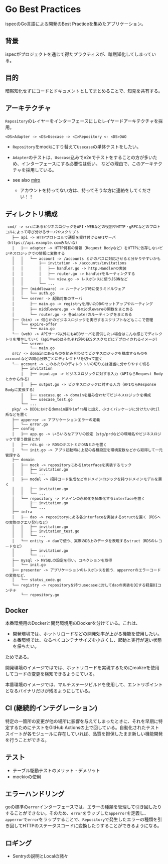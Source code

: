 # Go Best Practices

ispecのGo言語による開発のBest Practiceを集めたアプリケーション。

## 背景

ispecがプロジェクトを通じて得たプラクティスが、暗黙知化してしまっている。

## 目的
暗黙知化せずにコードとドキュメントとしてまとめることで、知見を共有する。

## アーキテクチャ

`Repository`のレイヤーをインターフェースにしたレイヤードアーキテクチャを採用。

```
<DS>Adapter -> <DS>Usecase -> <I>Repository <- <DS>DAO
```

- `Repository`をmockにすり替えて`Usecase`の単体テストをしたい。
- `Adapter`のテストは、`Usecase`込みでe2eでテストをすることの方が多いため、インターフェースにする必要性は低い。
などの理由で、このアーキテクチャを採用している。


- see also [miro](https://miro.com/app/board/o9J_koVCBzI=/A)
    - アカウントを持ってない方は、持ってそうな方に連絡をしてください！！

## ディレクトリ構成

```
 cmd/ -> srcにあるビジネスロジックをAPI・WEBなどの役割やHTTP・gRPCなどのプロトコルによって呼び分けるサーバやスクリプト
   ├── api -> HTTPプロトコルで通信を受け付けるAPIサーバ（https://api.example.comみたいな）
   │   ├── adapter -> HTTP特有の情報（Request Bodyなど）をHTTPに依存しないビジネスロジックでの情報に変換する
   │   │   └── account -> /accounts とかのパスに対応させると分かりやすいかも
   │   │       ├── invitation -> /accounts/invitations
   │   │       │   ├── handler.go -> http.Handlerの実装
   │   │       │   ├── router.go -> handlerをルーティングする
   │   │       │   └── view.go -> レスポンスに使うJSONなど
   │   │       └── ...
   │   ├── (middleware) -> ルーティング時に使うミドルウェア
   │   │   └── auth.go
   │   └── server -> 起動対象のサーバ
   │       ├── main.go -> registryを用いたDBのセットアップやルーティング
   │       ├── middleware.go -> 各middlewareの関数をまとめる
   │       └── router.go -> 各adapterのルーティングをまとめる
   ├── (bin) -> 何らかのビジネスロジックを実行するスクリプトなどもここで管理
   │   └── expire-offer
   │       └── main.go
   └── (web) -> APIサーバ以外にもWEBサーバを提供したい場合はこんな感じでディレクトリを増やしていく（apiやwebはそれぞれ別のECSタスクなどにデプロイされるイメージ）
       └── server
           └── main.go
   src/ -> domainにあるものを組み合わせてビジネスロジックを構成するものをaccountなどの関心分野ごとにディレクトリを切って置く
   └── account -> このあたりのディレクトリの切り方は適当に分かりやすく切る
       ├── invitation
       │   ├── input.go -> ビジネスロジックに対する入力（APIならRequest Bodyとかから作る）
       │   ├── output.go -> ビジネスロジックに対する入力（APIならResponse Bodyに変換する）
       │   ├── usecase.go -> domainを組み合わせてビジネスロジックを構成
       │   └── usecase_test.go
       └── ...
   pkg/ -> DDDにおけるdomain層やinfra層に加え、小さくパッケージに分けたいUtil系などを置く
   ├── apperror -> アプリケーションエラーの定義
   │   └── error.go
   ├── config
   │   ├── app.go -> いろいろなアプリの設定（stg/prdなどの環境名やビジネスロジックで使う数値とか）
   │   ├── rds.go -> RDSのホストとかDSNとかを置く
   │   └── init.go -> アプリ起動時に上記の各種設定を環境変数などから取得して一元管理する
   ├── domain
   │   ├── mock -> repositoryにあるinterfaceを実装するモック
   │   │   ├── invitation.go
   │   │   └── ...
   │   ├── model -> 招待コード生成などのドメインロジックを持つドメインモデルを置く
   │   │   ├── invitation.go
   │   │   └── ...
   │   └── repository -> ドメインの永続化を抽象化するinterfaceを置く
   │       ├── invitation.go
   │       └── ...
   ├── infra
   │   ├── dao -> repositoryにある各interfaceを実装するstructを置く（RDSへの実際のクエリ発行など）
   │   │   ├── invitation.go
   │   │   ├── invitation_test.go
   │   │   └── ...
   │   └── entity -> daoで使う、実際のDB上のデータを表現するstruct（RDSのレコードなど）
   │       ├── invitation.go
   │       └── ...
   ├── mysql -> MYSQLの設定を行い，コネクションを取得
   │   └── init.go
   ├── presenter -> アプリケーションのレスポンスを担う．apperrorのエラーコードの変換など．
   │   └── status_code.go
   └── registry -> repositoryを持つusecaseに対してdaoの実装をDIする軽量DIコンテナ
       └── repository.go
```

## Docker
本番環境用のDockerと開発環境用のDockerを分けている。これは、
- 開発環境では、ホットリロードなどの開発効率が上がる機能を使用したい。
- 本番環境では、なるべくコンテナサイズを小さくし、起動と実行が速い状態を保ちたい。

ためである。

開発環境のイメージではでは、ホットリロードを実現するためにrealizeを使用してコードの変更を検知できるようにている。

本番環境のイメージでは、マルチステージビルドを使用して、エントリポイントとなるバイナリだけが残るようにしている。

## CI (継続的インテグレーション)
特定の一箇所の変更が他の場所に影響を与えてしまったときに、それを早期に特定するためにテストをGitHub Actionsの上で回している。自動化されたテストスイートが各モジュールに存在していれば、品質を担保したまま新しい機能開発を行うことができる。


## テスト
- テーブル駆動テストのメリット・デメリット
- mockioの使用


## エラーハンドリング
goの標準の`error`インターフェースでは、エラーの種類を管理して引き回したりすることができない。そのため、`error`をラップした`apperror`を定義し、`apperror`で`error`をラップすることで、`Repository`で発生したエラーの種類を引き回してHTTPのステータスコードに変換したりすることができるようになる。


## ロギング
- Sentryの説明とLocalの諸々
